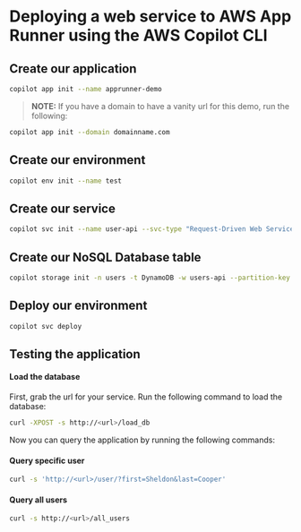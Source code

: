 # Deploying a web service to AWS App Runner using the AWS Copilot CLI

## Create our application

```bash
copilot app init --name apprunner-demo
```

> **NOTE:** If you have a domain to have a vanity url for this demo, run the following:

```bash
copilot app init --domain domainname.com
```

## Create our environment

```bash
copilot env init --name test
```

## Create our service

```bash
copilot svc init --name user-api --svc-type "Request-Driven Web Service" --dockerfile ./Dockerfile
```

## Create our NoSQL Database table

```bash
copilot storage init -n users -t DynamoDB -w users-api --partition-key first_name:S --sort-key last_name:S --no-lsi
```

## Deploy our environment

```bash
copilot svc deploy
```

## Testing the application

#### Load the database

First, grab the url for your service.
Run the following command to load the database:

```bash
curl -XPOST -s http://<url>/load_db
```

Now you can query the application by running the following commands:

#### Query specific user

```bash
curl -s 'http://<url>/user/?first=Sheldon&last=Cooper'
```

#### Query all users

```bash
curl -s http://<url>/all_users
```

